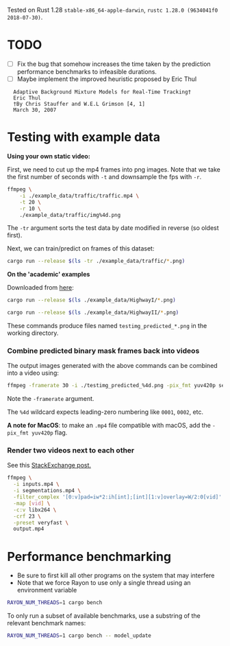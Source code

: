 Tested on Rust 1.28 `stable-x86_64-apple-darwin`, `rustc 1.28.0 (9634041f0 2018-07-30)`.



# TODO

- [ ] Fix the bug that somehow increases the time taken by the prediction performance benchmarks to infeasible durations.
- [ ] Maybe implement the improved heuristic proposed by Eric Thul

```
  Adaptive Background Mixture Models for Real-Time Tracking† 
  Eric Thul
  †By Chris Stauffer and W.E.L Grimson [4, 1] 
  March 30, 2007
```



# Testing with example data

**Using your own static video:**

First, we need to cut up the mp4 frames into png images. Note that we take the first number of seconds with `-t` and downsample the fps with `-r`.

```bash
ffmpeg \
	-i ./example_data/traffic/traffic.mp4 \
    -t 20 \
	-r 10 \
	./example_data/traffic/img%4d.png
```

The `-tr` argument sorts the test data by date modified in reverse (so oldest first).

Next, we can train/predict on frames of this dataset:

```bash
cargo run --release $(ls -tr ./example_data/traffic/*.png)
```



**On the 'academic' examples**

Downloaded from [here](http://sbmi2015.na.icar.cnr.it/SBIdataset.html):

```bash
cargo run --release $(ls ./example_data/HighwayI/*.png)
```

```bash
cargo run --release $(ls ./example_data/HighwayII/*.png)
```

These commands produce files named `testimg_predicted_*.png` in the working directory.



### Combine predicted binary mask frames back into videos
The output images generated with the above commands can be combined into a video using:
```bash
ffmpeg -framerate 30 -i ./testimg_predicted_%4d.png -pix_fmt yuv420p segmentations.mp4
```

Note the `-framerate` argument. 

The `%4d` wildcard expects leading-zero numbering like `0001`, `0002`, etc.

**A note for MacOS**: to make an `.mp4` file compatible with macOS, add the `-pix_fmt yuv420p` flag.



### Render two videos next to each other

See this [StackExchange post.](https://unix.stackexchange.com/a/233833)

```bash
ffmpeg \
  -i inputs.mp4 \
  -i segmentations.mp4 \
  -filter_complex '[0:v]pad=iw*2:ih[int];[int][1:v]overlay=W/2:0[vid]' \
  -map [vid] \
  -c:v libx264 \
  -crf 23 \
  -preset veryfast \
  output.mp4
```



# Performance benchmarking

- Be sure to first kill all other programs on the system that may interfere
- Note that we force Rayon to use only a single thread using an environment variable

```bash
RAYON_NUM_THREADS=1 cargo bench
```

To only run a subset of available benchmarks, use a substring of the relevant benchmark names:

```bash
RAYON_NUM_THREADS=1 cargo bench -- model_update
```

